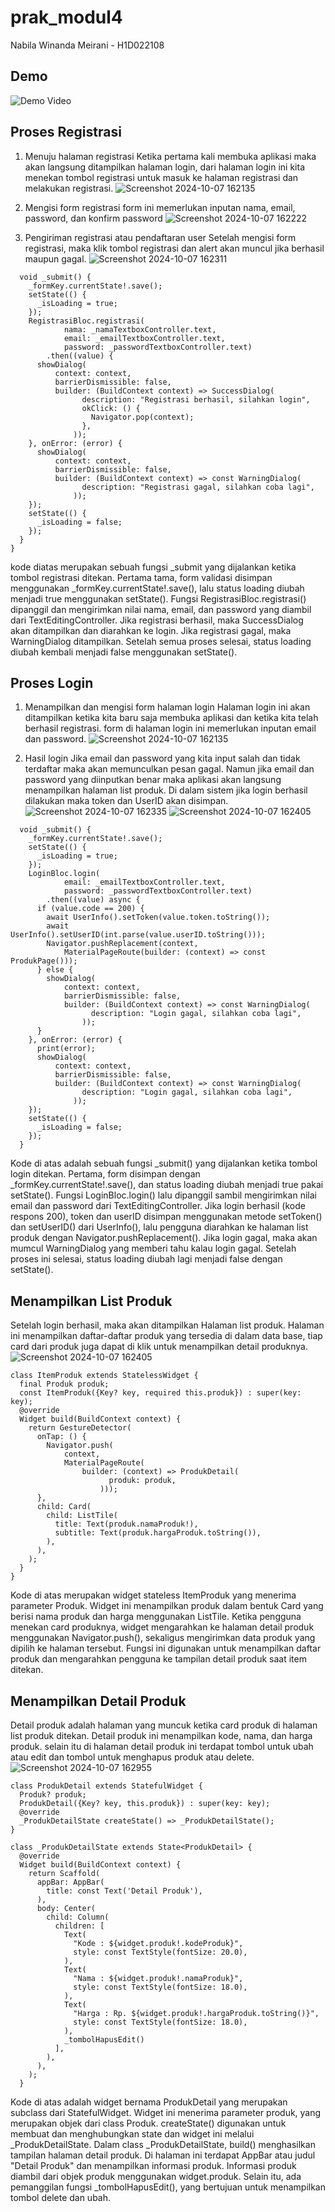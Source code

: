 # prak_modul4

Nabila Winanda Meirani - H1D022108

## Demo

![Demo Video](2024-10-07%2016-18-22.gif)


## Proses Registrasi 
1. Menuju halaman registrasi
Ketika pertama kali membuka aplikasi maka akan langsung ditampilkan halaman login, dari halaman login ini kita menekan tombol registrasi untuk masuk ke halaman registrasi dan melakukan registrasi.
![Screenshot 2024-10-07 162135](https://github.com/user-attachments/assets/2a918426-3b06-406a-a2e0-7e6b55698bb9)

2. Mengisi form registrasi
form ini memerlukan inputan nama, email, password, dan konfirm password
![Screenshot 2024-10-07 162222](https://github.com/user-attachments/assets/7a6ed6e9-3d1f-4e31-b334-6840a5ac29fa)

3. Pengiriman registrasi atau pendaftaran user
Setelah mengisi form registrasi, maka klik tombol registrasi dan alert akan muncul jika berhasil maupun gagal.
![Screenshot 2024-10-07 162311](https://github.com/user-attachments/assets/b4041116-acc2-4d6e-a676-87bc4c23f997)

```
  void _submit() {
    _formKey.currentState!.save();
    setState(() {
      _isLoading = true;
    });
    RegistrasiBloc.registrasi(
            nama: _namaTextboxController.text,
            email: _emailTextboxController.text,
            password: _passwordTextboxController.text)
        .then((value) {
      showDialog(
          context: context,
          barrierDismissible: false,
          builder: (BuildContext context) => SuccessDialog(
                description: "Registrasi berhasil, silahkan login",
                okClick: () {
                  Navigator.pop(context);
                },
              ));
    }, onError: (error) {
      showDialog(
          context: context,
          barrierDismissible: false,
          builder: (BuildContext context) => const WarningDialog(
                description: "Registrasi gagal, silahkan coba lagi",
              ));
    });
    setState(() {
      _isLoading = false;
    });
  }
}
```

kode diatas merupakan sebuah fungsi _submit yang dijalankan ketika tombol registrasi ditekan. Pertama tama, form validasi disimpan menggunakan _formKey.currentState!.save(), lalu status loading diubah menjadi true menggunakan setState(). Fungsi RegistrasiBloc.registrasi() dipanggil dan mengirimkan nilai nama, email, dan password yang diambil dari TextEditingController. Jika registrasi berhasil, maka SuccessDialog akan ditampilkan dan diarahkan ke login. Jika registrasi gagal, maka WarningDialog ditampilkan. Setelah semua proses selesai, status loading diubah kembali menjadi false menggunakan setState().


## Proses Login
1. Menampilkan dan mengisi form halaman login
Halaman login ini akan ditampilkan ketika kita baru saja membuka aplikasi dan ketika kita telah berhasil registrasi. form di halaman login ini memerlukan inputan email dan password. 
![Screenshot 2024-10-07 162135](https://github.com/user-attachments/assets/d9d5c24b-1660-43cf-83ab-8a4849ab6254)


2. Hasil login
Jika email dan password yang kita input salah dan tidak terdaftar maka akan memunculkan pesan gagal. Namun jika email dan password yang diinputkan benar maka aplikasi akan langsung menampilkan halaman list produk. Di dalam sistem jika login berhasil dilakukan maka token dan UserID akan disimpan.
![Screenshot 2024-10-07 162335](https://github.com/user-attachments/assets/8ca1697e-b415-4379-be0d-c8cbb0c3dd80)
![Screenshot 2024-10-07 162405](https://github.com/user-attachments/assets/7d09a7d6-7d3b-4687-88b5-4f681c2be6d5)


```
  void _submit() {
    _formKey.currentState!.save();
    setState(() {
      _isLoading = true;
    });
    LoginBloc.login(
            email: _emailTextboxController.text,
            password: _passwordTextboxController.text)
        .then((value) async {
      if (value.code == 200) {
        await UserInfo().setToken(value.token.toString());
        await UserInfo().setUserID(int.parse(value.userID.toString()));
        Navigator.pushReplacement(context,
            MaterialPageRoute(builder: (context) => const ProdukPage()));
      } else {
        showDialog(
            context: context,
            barrierDismissible: false,
            builder: (BuildContext context) => const WarningDialog(
                  description: "Login gagal, silahkan coba lagi",
                ));
      }
    }, onError: (error) {
      print(error);
      showDialog(
          context: context,
          barrierDismissible: false,
          builder: (BuildContext context) => const WarningDialog(
                description: "Login gagal, silahkan coba lagi",
              ));
    });
    setState(() {
      _isLoading = false;
    });
  }
```

Kode di atas adalah sebuah fungsi _submit() yang dijalankan ketika tombol login ditekan. Pertama, form disimpan dengan _formKey.currentState!.save(), dan status loading diubah menjadi true pakai setState(). Fungsi LoginBloc.login() lalu dipanggil sambil mengirimkan nilai email dan password dari TextEditingController. Jika login berhasil (kode respons 200), token dan userID disimpan menggunakan metode setToken() dan setUserID() dari UserInfo(), lalu pengguna diarahkan ke halaman list produk dengan Navigator.pushReplacement(). Jika login gagal, maka akan mumcul WarningDialog yang memberi tahu kalau login gagal. Setelah proses ini selesai, status loading diubah lagi menjadi false dengan setState().


## Menampilkan List Produk
Setelah login berhasil, maka akan ditampilkan Halaman list produk. Halaman ini menampilkan daftar-daftar produk yang tersedia di dalam data base, tiap card dari produk juga dapat di klik untuk menampilkan detail produknya.
![Screenshot 2024-10-07 162405](https://github.com/user-attachments/assets/5c2410f2-0907-4ce7-8ae4-bccda8c4c7e7)

```
class ItemProduk extends StatelessWidget {
  final Produk produk;
  const ItemProduk({Key? key, required this.produk}) : super(key: key);
  @override
  Widget build(BuildContext context) {
    return GestureDetector(
      onTap: () {
        Navigator.push(
            context,
            MaterialPageRoute(
                builder: (context) => ProdukDetail(
                      produk: produk,
                    )));
      },
      child: Card(
        child: ListTile(
          title: Text(produk.namaProduk!),
          subtitle: Text(produk.hargaProduk.toString()),
        ),
      ),
    );
  }
}
```

Kode di atas merupakan widget stateless ItemProduk yang menerima parameter Produk. Widget ini menampilkan produk dalam bentuk Card yang berisi nama produk dan harga menggunakan ListTile. Ketika pengguna menekan card produknya, widget mengarahkan ke halaman detail produk menggunakan Navigator.push(), sekaligus mengirimkan data produk yang dipilih ke halaman tersebut. Fungsi ini digunakan untuk menampilkan daftar produk dan mengarahkan pengguna ke tampilan detail produk saat item ditekan.


## Menampilkan Detail Produk
Detail produk adalah halaman yang muncuk ketika card produk di halaman list produk ditekan. Detail produk ini menampilkan kode, nama, dan harga produk. selain itu di halaman detail produk ini terdapat tombol untuk ubah atau edit dan tombol untuk menghapus produk atau delete.
![Screenshot 2024-10-07 162955](https://github.com/user-attachments/assets/4b7c5545-8dcf-4076-b4b2-e7098c74000a)

```
class ProdukDetail extends StatefulWidget {
  Produk? produk;
  ProdukDetail({Key? key, this.produk}) : super(key: key);
  @override
  _ProdukDetailState createState() => _ProdukDetailState();
}

class _ProdukDetailState extends State<ProdukDetail> {
  @override
  Widget build(BuildContext context) {
    return Scaffold(
      appBar: AppBar(
        title: const Text('Detail Produk'),
      ),
      body: Center(
        child: Column(
          children: [
            Text(
              "Kode : ${widget.produk!.kodeProduk}",
              style: const TextStyle(fontSize: 20.0),
            ),
            Text(
              "Nama : ${widget.produk!.namaProduk}",
              style: const TextStyle(fontSize: 18.0),
            ),
            Text(
              "Harga : Rp. ${widget.produk!.hargaProduk.toString()}",
              style: const TextStyle(fontSize: 18.0),
            ),
            _tombolHapusEdit()
          ],
        ),
      ),
    );
  }
```

Kode di atas adalah widget bernama ProdukDetail yang merupakan subclass dari StatefulWidget. Widget ini menerima parameter produk, yang merupakan objek dari class Produk. createState() digunakan untuk membuat dan menghubungkan state dan widget ini melalui _ProdukDetailState. Dalam class _ProdukDetailState,  build() menghasilkan tampilan halaman detail produk. Di halaman ini terdapat AppBar atau judul "Detail Produk" dan menampilkan informasi produk. Informasi produk diambil dari objek produk menggunakan widget.produk. Selain itu, ada pemanggilan fungsi _tombolHapusEdit(), yang bertujuan untuk menampilkan tombol delete dan ubah.












